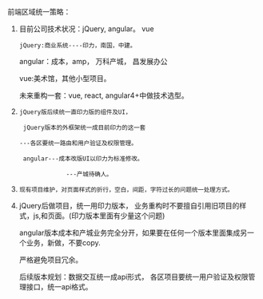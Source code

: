 前端区域统一策略：

1.    目前公司技术状况：jQuery, angular。 vue

          jQuery:商业系统----印力，南国，中建。

         angular：成本，amp， 万科产城， 昌发展办公

         vue:美术馆，其他小型项目。

        未来重构一套：vue, react, angular4+中做技术选型。

2.     jQuery版后续统一直印力版的组件及UI，

        jQuery版本的外框架统一成目前印力的这一套  

       ---各区要统一路由和用户验证及权限管理。

        angular---成本改版UI以印力为标准修改。

                    ---产城待确人。

3.     现有项目维护，对页面样式的折行，空白，间距，字符过长的问题统一处理方式。

  4.    jQuery后做项目，统一用印力版本， 业务重构时不要擅自引用旧项目的样式，js,和页面。\(印力版本里面有少量这个问题\)

         angular版本成本和产城业务完全分开，如果要在任何一个版本里面集成另一个业务，新做，不要copy.

         严格避免项目冗余。

         后续版本规划：数据交互统一成api形式， 各区项目要统一用户验证及权限管理接口，统一api格式。





        













       

